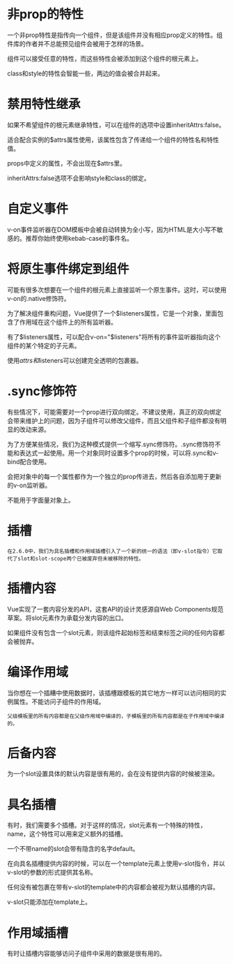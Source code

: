 # 非prop的特性

一个非prop特性是指传向一个组件，但是该组件并没有相应prop定义的特性。组件库的作者并不总能预见组件会被用于怎样的场景。

组件可以接受任意的特性，而这些特性会被添加到这个组件的根元素上。

class和style的特性会智能一些，两边的值会被合并起来。

# 禁用特性继承

如果不希望组件的根元素继承特性，可以在组件的选项中设置inheritAttrs:false。

适合配合实例的$attrs属性使用，该属性包含了传递给一个组件的特性名和特性值。

props中定义的属性，不会出现在$attrs里。

inheritAttrs:false选项不会影响style和class的绑定。

# 自定义事件

v-on事件监听器在DOM模板中会被自动转换为全小写，因为HTML是大小写不敏感的。推荐你始终使用kebab-case的事件名。

# 将原生事件绑定到组件

可能有很多次想要在一个组件的根元素上直接监听一个原生事件。这时，可以使用v-on的.native修饰符。

为了解决组件重构问题，Vue提供了一个$listeners属性，它是一个对象，里面包含了作用域在这个组件上的所有监听器。

有了$listeners属性，可以配合v-on="$listeners"将所有的事件监听器指向这个组件的某个特定的子元素。

使用$attrs和$listeners可以创建完全透明的包裹器。

# .sync修饰符

有些情况下，可能需要对一个prop进行双向绑定。不建议使用，真正的双向绑定会带来维护上的问题，因为子组件可以修改父组件，而且父组件和子组件都没有明显的改动来源。

为了方便某些情况，我们为这种模式提供一个缩写.sync修饰符。.sync修饰符不能和表达式一起使用。用一个对象同时设置多个prop的时候，可以将.sync和v-bind配合使用。

会把对象中的每一个属性都作为一个独立的prop传进去，然后各自添加用于更新的v-on监听器。

不能用于字面量对象上。

# 插槽

    在2.6.0中，我们为具名插槽和作用域插槽引入了一个新的统一的语法（即v-slot指令）它取代了slot和slot-scope两个已被废弃但未被移除的特性。

# 插槽内容

Vue实现了一套内容分发的API，这套API的设计灵感源自Web Components规范草案。将slot元素作为承载分发内容的出口。

如果组件没有包含一个slot元素，则该组件起始标签和结束标签之间的任何内容都会被抛弃。

# 编译作用域

当你想在一个插糟中使用数据时，该插槽跟模板的其它地方一样可以访问相同的实例属性。不能访问子组件的作用域。

    父级模板里的所有内容都是在父级作用域中编译的，子模板里的所有内容都是在子作用域中编译的。

# 后备内容

为一个slot设置具体的默认内容是很有用的，会在没有提供内容的时候被渲染。

# 具名插槽

有时，我们需要多个插槽。对于这样的情况，slot元素有一个特殊的特性，name，这个特性可以用来定义额外的插槽。

一个不带name的slot会带有隐含的名字default。

在向具名插槽提供内容的时候，可以在一个template元素上使用v-slot指令，并以v-slot的参数的形式提供其名称。

任何没有被包裹在带有v-slot的template中的内容都会被视为默认插槽的内容。

v-slot只能添加在template上。

# 作用域插槽

有时让插槽内容能够访问子组件中采用的数据是很有用的。

## 